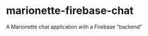 marionette-firebase-chat
========================

A Marionette chat application with a Firebase "backend"
